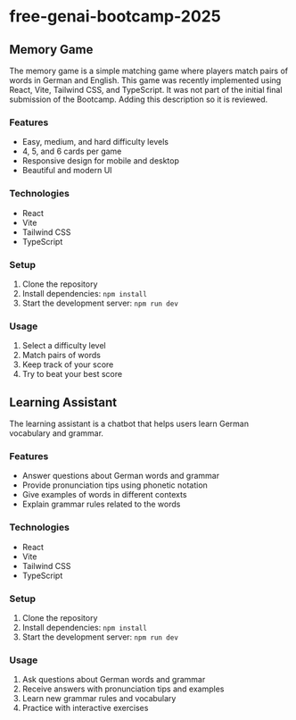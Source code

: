 # free-genai-bootcamp-2025

## Memory Game

The memory game is a simple matching game where players match pairs of words in German and English. This game was recently implemented using React, Vite, Tailwind CSS, and TypeScript. It was not part of the initial final submission of the Bootcamp. Adding this description so it is reviewed. 

### Features

- Easy, medium, and hard difficulty levels
- 4, 5, and 6 cards per game
- Responsive design for mobile and desktop
- Beautiful and modern UI

### Technologies

- React
- Vite
- Tailwind CSS
- TypeScript

### Setup

1. Clone the repository
2. Install dependencies: `npm install`
3. Start the development server: `npm run dev`

### Usage

1. Select a difficulty level
2. Match pairs of words
3. Keep track of your score
4. Try to beat your best score

## Learning Assistant

The learning assistant is a chatbot that helps users learn German vocabulary and grammar.

### Features

- Answer questions about German words and grammar
- Provide pronunciation tips using phonetic notation
- Give examples of words in different contexts
- Explain grammar rules related to the words

### Technologies

- React
- Vite
- Tailwind CSS
- TypeScript

### Setup

1. Clone the repository
2. Install dependencies: `npm install`
3. Start the development server: `npm run dev`

### Usage

1. Ask questions about German words and grammar
2. Receive answers with pronunciation tips and examples
3. Learn new grammar rules and vocabulary
4. Practice with interactive exercises


